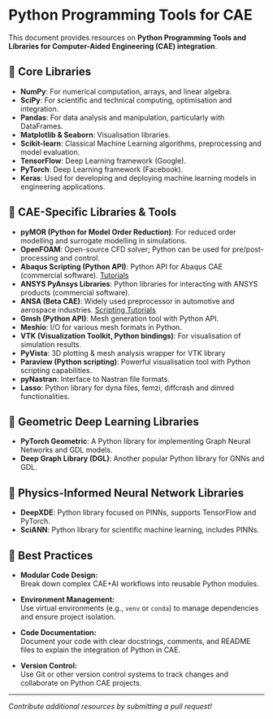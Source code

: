 # Python Programming Tools for CAE

This document provides resources on **Python Programming Tools and Libraries for Computer-Aided Engineering (CAE) integration**.

## 📌 Core Libraries

* **NumPy**: For numerical computation, arrays, and linear algebra.
* **SciPy**: For scientific and technical computing, optimisation and integration.
* **Pandas**: For data analysis and manipulation, particularly with DataFrames.
* **Matplotlib & Seaborn**: Visualisation libraries.
* **Scikit-learn**: Classical Machine Learning algorithms, preprocessing and model evaluation.
* **TensorFlow**: Deep Learning framework (Google).
* **PyTorch**: Deep Learning framework (Facebook).
* **Keras**: Used for developing and deploying machine learning models in engineering applications.

## 📌 CAE-Specific Libraries & Tools

* **pyMOR (Python for Model Order Reduction)**: For reduced order modelling and surrogate modelling in simulations.
* **OpenFOAM**: Open-source CFD solver; Python can be used for pre/post-processing and control.
* **Abaqus Scripting (Python API)**: Python API for Abaqus CAE (commercial software). [Tutorials](https://www.youtube.com/playlist?list=PL8JBtohft2fuXL6zj1ZETOTBtM8ydfMd6)
* **ANSYS PyAnsys Libraries**: Python libraries for interacting with ANSYS products (commercial software).
* **ANSA (Beta CAE)**: Widely used preprocessor in automotive and aerospace industries. [Scripting Tutorials](https://www.youtube.com/@Beta-caeGr/search?query=Scripting)
* **Gmsh (Python API)**: Mesh generation tool with Python API.
* **Meshio**: I/O for various mesh formats in Python.
* **VTK (Visualization Toolkit, Python bindings)**: For visualisation of simulation results.
* **PyVista**: 3D plotting & mesh analysis wrapper for VTK library
* **Paraview (Python scripting)**: Powerful visualisation tool with Python scripting capabilities.
* **pyNastran**: Interface to Nastran file formats.
* **Lasso**: Python library for dyna files, femzi, diffcrash and dimred functionalities.

## 📌 Geometric Deep Learning Libraries

* **PyTorch Geometric**: A Python library for implementing Graph Neural Networks and GDL models.
* **Deep Graph Library (DGL)**: Another popular Python library for GNNs and GDL.

## 📌 Physics-Informed Neural Network Libraries

* **DeepXDE**: Python library focused on PINNs, supports TensorFlow and PyTorch.
* **SciANN**: Python library for scientific machine learning, includes PINNs.

## 📌 Best Practices

- **Modular Code Design:**  
  Break down complex CAE+AI workflows into reusable Python modules.
  
- **Environment Management:**  
  Use virtual environments (e.g., `venv` or `conda`) to manage dependencies and ensure project isolation.
  
- **Code Documentation:**  
  Document your code with clear docstrings, comments, and README files to explain the integration of Python in CAE.
  
- **Version Control:**  
  Use Git or other version control systems to track changes and collaborate on Python CAE projects.

---

*Contribute additional resources by submitting a pull request!*
